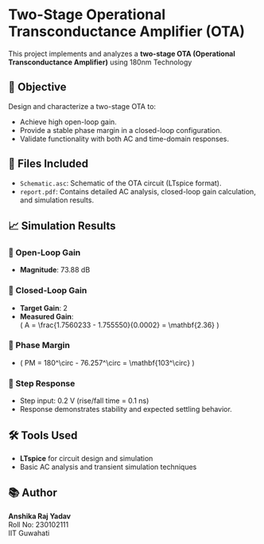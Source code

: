 # Two-Stage Operational Transconductance Amplifier (OTA)

This project implements and analyzes a **two-stage OTA (Operational Transconductance Amplifier)** using 180nm Technology
## 🧠 Objective

Design and characterize a two-stage OTA to:
- Achieve high open-loop gain.
- Provide a stable phase margin in a closed-loop configuration.
- Validate functionality with both AC and time-domain responses.

## 📁 Files Included

- `Schematic.asc`: Schematic of the OTA circuit (LTspice format).
- `report.pdf`: Contains detailed AC analysis, closed-loop gain calculation, and simulation results.

## 📈 Simulation Results

### 🔹 Open-Loop Gain
- **Magnitude**: 73.88 dB

### 🔹 Closed-Loop Gain
- **Target Gain**: 2  
- **Measured Gain**:  
  \( A = \frac{1.7560233 - 1.755550}{0.0002} = \mathbf{2.36} \)

### 🔹 Phase Margin
- \( PM = 180^\circ - 76.257^\circ = \mathbf{103^\circ} \)

### 🔹 Step Response
- Step input: 0.2 V (rise/fall time = 0.1 ns)
- Response demonstrates stability and expected settling behavior.

## 🛠 Tools Used

- **LTspice** for circuit design and simulation
- Basic AC analysis and transient simulation techniques

## 📚 Author

**Anshika Raj Yadav**  
Roll No: 230102111  
IIT Guwahati

